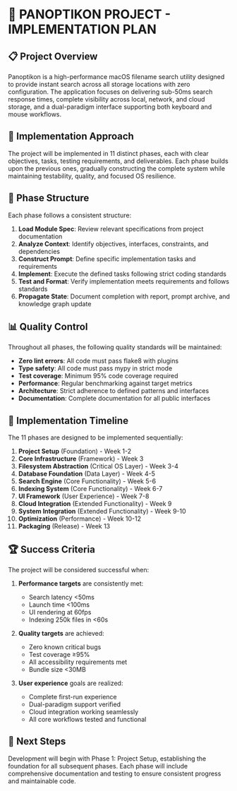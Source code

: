 # 🚧 PANOPTIKON PROJECT - IMPLEMENTATION PLAN

## 📋 Project Overview

Panoptikon is a high-performance macOS filename search utility designed to provide instant search across all storage locations with zero configuration. The application focuses on delivering sub-50ms search response times, complete visibility across local, network, and cloud storage, and a dual-paradigm interface supporting both keyboard and mouse workflows.

## 🔄 Implementation Approach

The project will be implemented in 11 distinct phases, each with clear objectives, tasks, testing requirements, and deliverables. Each phase builds upon the previous ones, gradually constructing the complete system while maintaining testability, quality, and focused OS resilience.

## 📑 Phase Structure

Each phase follows a consistent structure:

1. **Load Module Spec**: Review relevant specifications from project documentation
2. **Analyze Context**: Identify objectives, interfaces, constraints, and dependencies
3. **Construct Prompt**: Define specific implementation tasks and requirements
4. **Implement**: Execute the defined tasks following strict coding standards
5. **Test and Format**: Verify implementation meets requirements and follows standards
6. **Propagate State**: Document completion with report, prompt archive, and knowledge graph update

## 📊 Quality Control

Throughout all phases, the following quality standards will be maintained:

- **Zero lint errors**: All code must pass flake8 with plugins
- **Type safety**: All code must pass mypy in strict mode
- **Test coverage**: Minimum 95% code coverage required
- **Performance**: Regular benchmarking against target metrics
- **Architecture**: Strict adherence to defined patterns and interfaces
- **Documentation**: Complete documentation for all public interfaces

## 📅 Implementation Timeline

The 11 phases are designed to be implemented sequentially:

1. **Project Setup** (Foundation) - Week 1-2
2. **Core Infrastructure** (Framework) - Week 3
3. **Filesystem Abstraction** (Critical OS Layer) - Week 3-4
4. **Database Foundation** (Data Layer) - Week 4-5
5. **Search Engine** (Core Functionality) - Week 5-6
6. **Indexing System** (Core Functionality) - Week 6-7
7. **UI Framework** (User Experience) - Week 7-8
8. **Cloud Integration** (Extended Functionality) - Week 9
9. **System Integration** (Extended Functionality) - Week 9-10
10. **Optimization** (Performance) - Week 10-12
11. **Packaging** (Release) - Week 13

## 🏆 Success Criteria

The project will be considered successful when:

1. **Performance targets** are consistently met:
   - Search latency <50ms
   - Launch time <100ms
   - UI rendering at 60fps
   - Indexing 250k files in <60s

2. **Quality targets** are achieved:
   - Zero known critical bugs
   - Test coverage ≥95%
   - All accessibility requirements met
   - Bundle size <30MB

3. **User experience** goals are realized:
   - Complete first-run experience
   - Dual-paradigm support verified
   - Cloud integration working seamlessly
   - All core workflows tested and functional

## 🚀 Next Steps

Development will begin with Phase 1: Project Setup, establishing the foundation for all subsequent phases. Each phase will include comprehensive documentation and testing to ensure consistent progress and maintainable code.
